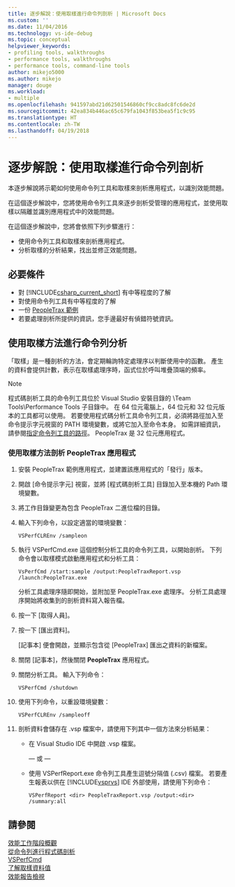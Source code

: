 ```yaml
---
title: 逐步解說：使用取樣進行命令列剖析 | Microsoft Docs
ms.custom: ''
ms.date: 11/04/2016
ms.technology: vs-ide-debug
ms.topic: conceptual
helpviewer_keywords:
- profiling tools, walkthroughs
- performance tools, walkthroughs
- performance tools, command-line tools
author: mikejo5000
ms.author: mikejo
manager: douge
ms.workload:
- multiple
ms.openlocfilehash: 941597abd21d62501546860cf9cc8adc8fc6de2d
ms.sourcegitcommit: 42ea834b446ac65c679fa1043f853bea5f1c9c95
ms.translationtype: HT
ms.contentlocale: zh-TW
ms.lasthandoff: 04/19/2018
---
```

# <a name="walkthrough-command-line-profiling-using-sampling"></a>逐步解說：使用取樣進行命令列剖析

本逐步解說將示範如何使用命令列工具和取樣來剖析應用程式，以識別效能問題。

在這個逐步解說中，您將使用命令列工具來逐步剖析受管理的應用程式，並使用取樣以隔離並識別應用程式中的效能問題。

在這個逐步解說中，您將會依照下列步驟進行：

- 使用命令列工具和取樣來剖析應用程式。
- 分析取樣的分析結果，找出並修正效能問題。

## <a name="prerequisites"></a>必要條件

- 對 [!INCLUDE[csharp_current_short](../misc/includes/csharp_current_short_md.md)] 有中等程度的了解
- 對使用命令列工具有中等程度的了解
- 一份 [PeopleTrax 範例](../profiling/peopletrax-sample-profiling-tools.md)
- 若要處理剖析所提供的資訊，您手邊最好有偵錯符號資訊。

## <a name="command-line-profiling-using-the-sampling-method"></a>使用取樣方法進行命令列分析

「取樣」是一種剖析的方法，會定期輪詢特定處理序以判斷使用中的函數。 產生的資料會提供計數，表示在取樣處理序時，函式位於呼叫堆疊頂端的頻率。

> [!NOTE]
> 程式碼剖析工具的命令列工具位於 Visual Studio 安裝目錄的 \Team Tools\Performance Tools 子目錄中。 在 64 位元電腦上，64 位元和 32 位元版本的工具都可以使用。 若要使用程式碼分析工具命令列工具，必須將路徑加入至命令提示字元視窗的 PATH 環境變數，或將它加入至命令本身。 如需詳細資訊，請參閱[指定命令列工具的路徑](../profiling/specifying-the-path-to-profiling-tools-command-line-tools.md)。 PeopleTrax 是 32 位元應用程式。

### <a name="to-profile-the-peopletrax-application-by-using-the-sampling-method"></a>使用取樣方法剖析 PeopleTrax 應用程式

1. 安裝 PeopleTrax 範例應用程式，並建置該應用程式的「發行」版本。

2. 開啟 [命令提示字元] 視窗，並將 [程式碼剖析工具] 目錄加入至本機的 Path 環境變數。

3. 將工作目錄變更為包含 PeopleTrax 二進位檔的目錄。

4. 輸入下列命令，以設定適當的環境變數：

    ```
    VSPerfCLREnv /sampleon
    ```

5. 執行 VSPerfCmd.exe 這個控制分析工具的命令列工具，以開始剖析。 下列命令會以取樣模式啟動應用程式和分析工具：

    ```
    VsPerfCmd /start:sample /output:PeopleTraxReport.vsp /launch:PeopleTrax.exe
    ```

     分析工具處理序隨即開始，並附加至 PeopleTrax.exe 處理序。 分析工具處理序開始將收集到的剖析資料寫入報告檔。

6. 按一下 [取得人員]。

7. 按一下 [匯出資料]。

     [記事本] 便會開啟，並顯示包含從 [PeopleTrax] 匯出之資料的新檔案。

8. 關閉 [記事本]，然後關閉 **PeopleTrax** 應用程式。

9. 關閉分析工具。 輸入下列命令：

    ```
    VSPerfCmd /shutdown
    ```

10. 使用下列命令，以重設環境變數：

    ```
    VSPerfCLREnv /sampleoff
    ```

11. 剖析資料會儲存在 .vsp 檔案中，請使用下列其中一個方法來分析結果：

    - 在 Visual Studio IDE 中開啟 .vsp 檔案。

         — 或 —

    - 使用 VSPerfReport.exe 命令列工具產生逗號分隔值 (.csv) 檔案。 若要產生報表以供在 [!INCLUDE[vsprvs](../code-quality/includes/vsprvs_md.md)] IDE 外部使用，請使用下列命令：

        ```
        VSPerfReport <dir> PeopleTraxReport.vsp /output:<dir> /summary:all
        ```

## <a name="see-also"></a>請參閱

[效能工作階段概觀](../profiling/performance-session-overview.md)  
[從命令列進行程式碼剖析](../profiling/using-the-profiling-tools-from-the-command-line.md)  
[VSPerfCmd](../profiling/vsperfcmd.md)  
[了解取樣資料值](../profiling/understanding-sampling-data-values.md)  
[效能報告檢視](../profiling/performance-report-views.md)